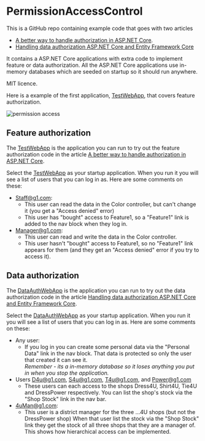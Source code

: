 # PermissionAccessControl

This is a GitHub repo containing example code that goes with two articles
- [A better way to handle authorization in ASP.NET Core](https://www.thereformedprogrammer.net/a-better-way-to-handle-authorization-in-asp-net-core/).
- [Handling data authorization ASP.NET Core and Entity Framework Core](https://www.thereformedprogrammer.net/part-2-handling-data-authorization-asp-net-core-and-entity-framework-core/)

It contains a ASP.NET Core applications with extra code to implement feature or data authorization. All the ASP.NET Core applications use in-memory databases which are seeded on startup so it should run anywhere.

MIT licence.

Here is a example of the first application, [TestWebApp](https://github.com/JonPSmith/PermissionAccessControl/tree/master/TestWebApp), that covers feature authorization.

![permission access](https://github.com/JonPSmith/PermissionAccessControl/blob/master/PermissionAccessControlHomePage.png)

## Feature authorization

The [TestWebApp](https://github.com/JonPSmith/PermissionAccessControl/tree/master/TestWebApp)
is the application you can run to try out the feature authorization code in the article
[A better way to handle authorization in ASP.NET Core](https://www.thereformedprogrammer.net/a-better-way-to-handle-authorization-in-asp-net-core/).

Select the [TestWebApp](https://github.com/JonPSmith/PermissionAccessControl/tree/master/TestWebApp)
as your startup application. When you run it you will see a list of users that you can log in as.
Here are some comments on these:

- Staff@g1.com: 
   - This user can  read the data in the Color controller, but can't change it (you get a "Access denied" error)
   - This user has "bought" access to Feature1, so a "Feature1" link is added to the nav block when they log in.
- Manager@g1.com:
   - This user can  read and write the data in the Color controller.
   - This user hasn't "bought" access to Feature1, so no "Feature1" link appears for them (and they get an "Access denied" error if you try to access it).

## Data authorization

The [DataAuthWebApp](https://github.com/JonPSmith/PermissionAccessControl/tree/master/DataAuthWebApp) 
is the application you can run to try out the data authorization code in the article
[Handling data authorization ASP.NET Core and Entity Framework Core](https://www.thereformedprogrammer.net/part-2-handling-data-authorization-asp-net-core-and-entity-framework-core/).

Select the [DataAuthWebApp](https://github.com/JonPSmith/PermissionAccessControl/tree/master/DataAuthWebApp)
as your startup application. When you run it you will see a list of users that you can log in as.
Here are some comments on these:

- Any user:
   - If you log in you can create some personal data via the "Personal Data" link in the nav block. That data is protected so only the user that created it can see it.  
_Remember - its a in-memory database so it loses anything you put in when you stop the application._
- Users D4u@g1.com, S4u@g1.com, T4u@g1.com, and Power@g1.com
   - These users can each access to the shops Dress4U, Shirt4U, Tie4U and DressPower respectively. You can list the shop's stock via the "Shop Stock" link in the nav bar.
- 4uMan@g1.com:
   - This user is a district manager for the three ...4U shops (but not the DressPower shop)
When that user list the stock via the "Shop Stock" link they get the stock of all three shops that they are a manager of. This shows how hierarchical access can be implemented.

